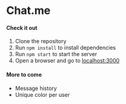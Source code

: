 # Chat.me

#### Check it out

1. Clone the repository 
2. Run `npm install` to install dependencies
3. Run `npm start` to start the server
4. Open a browser and go to [localhost:3000](http://localhost:3000)

#### More to come
* Message history
* Unique color per user
